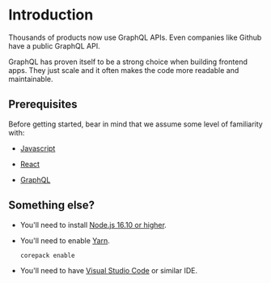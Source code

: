 # Introduction

Thousands of products now use GraphQL APIs. Even companies like Github have a public GraphQL API.

GraphQL has proven itself to be a strong choice when building frontend apps. They just scale and it often makes the code more readable and maintainable.

## Prerequisites

Before getting started, bear in mind that we assume some level of familiarity with:

- [Javascript](https://felix-kling.de/jsbasics/)

- [React](https://reactjs.org/docs/getting-started.html)

- [GraphQL](https://graphql.org/learn/)

## Something else?

- You'll need to install [Node.js 16.10 or higher](https://nodejs.org/en/).

- You'll need to enable [Yarn](https://yarnpkg.com/getting-started/install).

  ```sh
  corepack enable
  ```

- You'll need to have [Visual Studio Code](https://code.visualstudio.com/) or similar IDE.
